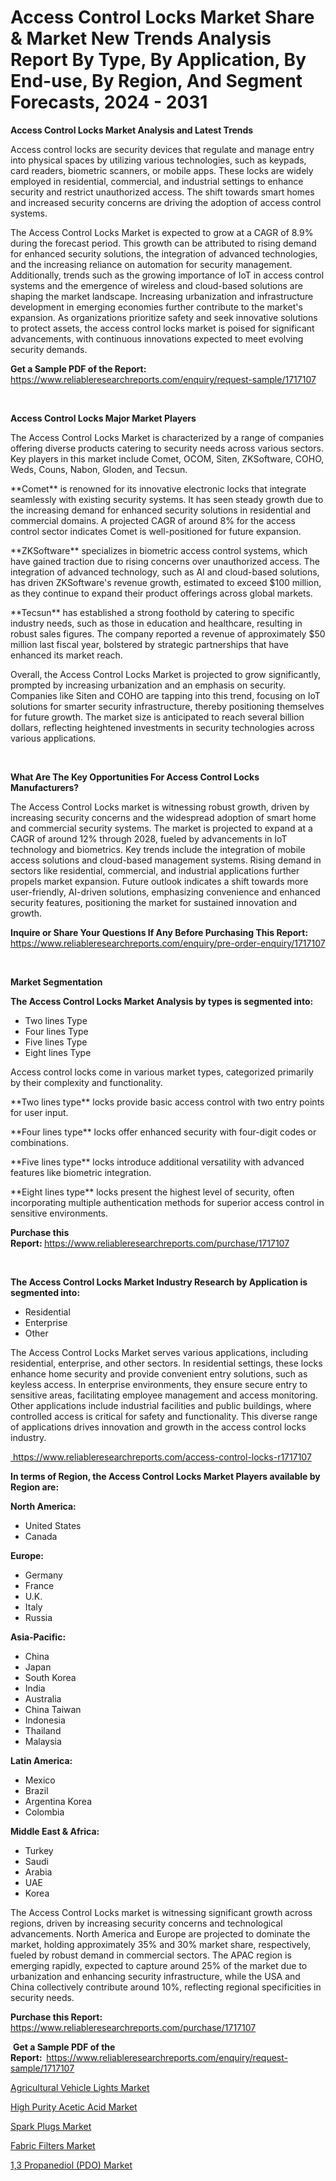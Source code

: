 <p><h1>Access Control Locks Market Share & Market New Trends Analysis Report By Type, By Application, By End-use, By Region, And Segment Forecasts, 2024 - 2031</h1></p><p><strong>Access Control Locks Market Analysis and Latest Trends</strong></p>
<p><p>Access control locks are security devices that regulate and manage entry into physical spaces by utilizing various technologies, such as keypads, card readers, biometric scanners, or mobile apps. These locks are widely employed in residential, commercial, and industrial settings to enhance security and restrict unauthorized access. The shift towards smart homes and increased security concerns are driving the adoption of access control systems.</p><p>The Access Control Locks Market is expected to grow at a CAGR of 8.9% during the forecast period. This growth can be attributed to rising demand for enhanced security solutions, the integration of advanced technologies, and the increasing reliance on automation for security management. Additionally, trends such as the growing importance of IoT in access control systems and the emergence of wireless and cloud-based solutions are shaping the market landscape. Increasing urbanization and infrastructure development in emerging economies further contribute to the market's expansion. As organizations prioritize safety and seek innovative solutions to protect assets, the access control locks market is poised for significant advancements, with continuous innovations expected to meet evolving security demands.</p></p>
<p><strong>Get a Sample PDF of the Report:&nbsp;</strong> <a href="https://www.reliableresearchreports.com/enquiry/request-sample/1717107?utm_campaign=1424&utm_medium=2&utm_source=Github&utm_content=ia&utm_term=13102024&utm_id=access-control-locks">https://www.reliableresearchreports.com/enquiry/request-sample/1717107</a></p>
<p>&nbsp;</p>
<p><strong>Access Control Locks Major Market Players</strong></p>
<p><p>The Access Control Locks Market is characterized by a range of companies offering diverse products catering to security needs across various sectors. Key players in this market include Comet, OCOM, Siten, ZKSoftware, COHO, Weds, Couns, Nabon, Gloden, and Tecsun. </p><p>**Comet** is renowned for its innovative electronic locks that integrate seamlessly with existing security systems. It has seen steady growth due to the increasing demand for enhanced security solutions in residential and commercial domains. A projected CAGR of around 8% for the access control sector indicates Comet is well-positioned for future expansion.</p><p>**ZKSoftware** specializes in biometric access control systems, which have gained traction due to rising concerns over unauthorized access. The integration of advanced technology, such as AI and cloud-based solutions, has driven ZKSoftware's revenue growth, estimated to exceed $100 million, as they continue to expand their product offerings across global markets.</p><p>**Tecsun** has established a strong foothold by catering to specific industry needs, such as those in education and healthcare, resulting in robust sales figures. The company reported a revenue of approximately $50 million last fiscal year, bolstered by strategic partnerships that have enhanced its market reach.</p><p>Overall, the Access Control Locks Market is projected to grow significantly, prompted by increasing urbanization and an emphasis on security. Companies like Siten and COHO are tapping into this trend, focusing on IoT solutions for smarter security infrastructure, thereby positioning themselves for future growth. The market size is anticipated to reach several billion dollars, reflecting heightened investments in security technologies across various applications.</p></p>
<p>&nbsp;</p>
<p><strong>What Are The Key Opportunities For Access Control Locks Manufacturers?</strong></p>
<p><p>The Access Control Locks market is witnessing robust growth, driven by increasing security concerns and the widespread adoption of smart home and commercial security systems. The market is projected to expand at a CAGR of around 12% through 2028, fueled by advancements in IoT technology and biometrics. Key trends include the integration of mobile access solutions and cloud-based management systems. Rising demand in sectors like residential, commercial, and industrial applications further propels market expansion. Future outlook indicates a shift towards more user-friendly, AI-driven solutions, emphasizing convenience and enhanced security features, positioning the market for sustained innovation and growth.</p></p>
<p><strong>Inquire or Share Your Questions If Any Before Purchasing This Report:</strong> <a href="https://www.reliableresearchreports.com/enquiry/pre-order-enquiry/1717107?utm_campaign=1424&utm_medium=2&utm_source=Github&utm_content=ia&utm_term=13102024&utm_id=access-control-locks">https://www.reliableresearchreports.com/enquiry/pre-order-enquiry/1717107</a></p>
<p>&nbsp;</p>
<p><strong>Market Segmentation</strong></p>
<p><strong>The Access Control Locks Market Analysis by types is segmented into:</strong></p>
<p><ul><li>Two lines Type</li><li>Four lines Type</li><li>Five lines Type</li><li>Eight lines Type</li></ul></p>
<p><p>Access control locks come in various market types, categorized primarily by their complexity and functionality. </p><p>**Two lines type** locks provide basic access control with two entry points for user input. </p><p>**Four lines type** locks offer enhanced security with four-digit codes or combinations. </p><p>**Five lines type** locks introduce additional versatility with advanced features like biometric integration. </p><p>**Eight lines type** locks present the highest level of security, often incorporating multiple authentication methods for superior access control in sensitive environments.</p></p>
<p><strong>Purchase this Report:&nbsp;</strong><a href="https://www.reliableresearchreports.com/purchase/1717107?utm_campaign=1424&utm_medium=2&utm_source=Github&utm_content=ia&utm_term=13102024&utm_id=access-control-locks">https://www.reliableresearchreports.com/purchase/1717107</a></p>
<p>&nbsp;</p>
<p><strong>The Access Control Locks Market Industry Research by Application is segmented into:</strong></p>
<p><ul><li>Residential</li><li>Enterprise</li><li>Other</li></ul></p>
<p><p>The Access Control Locks Market serves various applications, including residential, enterprise, and other sectors. In residential settings, these locks enhance home security and provide convenient entry solutions, such as keyless access. In enterprise environments, they ensure secure entry to sensitive areas, facilitating employee management and access monitoring. Other applications include industrial facilities and public buildings, where controlled access is critical for safety and functionality. This diverse range of applications drives innovation and growth in the access control locks industry.</p></p>
<p><a href="https://www.reliableresearchreports.com/access-control-locks-r1717107?utm_campaign=1424&utm_medium=2&utm_source=Github&utm_content=ia&utm_term=13102024&utm_id=access-control-locks">&nbsp;https://www.reliableresearchreports.com/access-control-locks-r1717107</a></p>
<p><strong>In terms of Region, the Access Control Locks Market Players available by Region are:</strong></p>
<p>
    <p> <strong> North America: </strong>
        <ul>
            <li>United States</li>
            <li>Canada</li>
        </ul>
        </p> 
    <p> <strong> Europe: </strong>
        <ul>
            <li>Germany</li>
            <li>France</li>
            <li>U.K.</li>
            <li>Italy</li>
            <li>Russia</li>
        </ul>
        </p> 
    <p> <strong> Asia-Pacific: </strong>
        <ul>
            <li>China</li>
            <li>Japan</li>
            <li>South Korea</li>
            <li>India</li>
            <li>Australia</li>
            <li>China Taiwan</li>
            <li>Indonesia</li>
            <li>Thailand</li>
            <li>Malaysia</li>
        </ul>
        </p> 
    <p> <strong> Latin America: </strong>
        <ul>
            <li>Mexico</li>
            <li>Brazil</li>
            <li>Argentina Korea</li>
            <li>Colombia</li>
        </ul>
        </p> 
    <p> <strong> Middle East & Africa: </strong>
        <ul>
            <li>Turkey</li>
            <li>Saudi</li>
            <li>Arabia</li>
            <li>UAE</li>
            <li>Korea</li>
        </ul>
    </p>
    </p>
<p><p>The Access Control Locks market is witnessing significant growth across regions, driven by increasing security concerns and technological advancements. North America and Europe are projected to dominate the market, holding approximately 35% and 30% market share, respectively, fueled by robust demand in commercial sectors. The APAC region is emerging rapidly, expected to capture around 25% of the market due to urbanization and enhancing security infrastructure, while the USA and China collectively contribute around 10%, reflecting regional specificities in security needs.</p></p>
<p><strong>Purchase this Report: </strong><a href="https://www.reliableresearchreports.com/purchase/1717107?utm_campaign=1424&utm_medium=2&utm_source=Github&utm_content=ia&utm_term=13102024&utm_id=access-control-locks">https://www.reliableresearchreports.com/purchase/1717107</a></p>
<p>&nbsp;<strong>Get a Sample PDF of the Report:&nbsp;&nbsp;</strong><a href="https://www.reliableresearchreports.com/enquiry/request-sample/1717107?utm_campaign=1424&utm_medium=2&utm_source=Github&utm_content=ia&utm_term=13102024&utm_id=access-control-locks">https://www.reliableresearchreports.com/enquiry/request-sample/1717107</a></p>
<p><strong></strong></p>
<p><p><a href="https://www.linkedin.com/pulse/unveiling-market-trends-global-agricultural-vehicle-lights-h8ayf?utm_campaign=1424&utm_medium=2&utm_source=Github&utm_content=ia&utm_term=13102024&utm_id=access-control-locks">Agricultural Vehicle Lights Market</a></p><p><a href="https://www.linkedin.com/pulse/investment-opportunities-high-purity-acetic-acid-sector-risk-fgb6f?utm_campaign=1424&utm_medium=2&utm_source=Github&utm_content=ia&utm_term=13102024&utm_id=access-control-locks">High Purity Acetic Acid Market</a></p><p><a href="https://www.linkedin.com/pulse/spark-plugs-market-velocity-74-cagr-trajectory-2024-2031-ulhrf?utm_campaign=1424&utm_medium=2&utm_source=Github&utm_content=ia&utm_term=13102024&utm_id=access-control-locks">Spark Plugs Market</a></p><p><a href="https://www.linkedin.com/pulse/investment-opportunities-fabric-filters-sector-risk-analysis-nedof?utm_campaign=1424&utm_medium=2&utm_source=Github&utm_content=ia&utm_term=13102024&utm_id=access-control-locks">Fabric Filters Market</a></p><p><a href="https://www.linkedin.com/pulse/13-propanediol-pdo-spectrum-usage-patterns-sector-evolution-qf6bf?utm_campaign=1424&utm_medium=2&utm_source=Github&utm_content=ia&utm_term=13102024&utm_id=access-control-locks">1,3 Propanediol (PDO) Market</a></p></p>